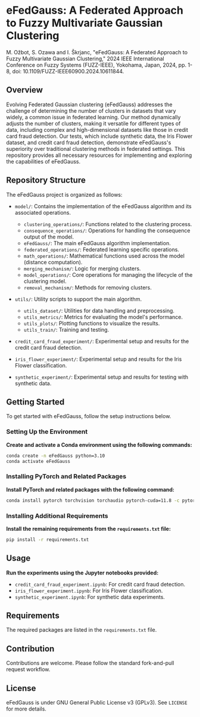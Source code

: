 
# eFedGauss: A Federated Approach to Fuzzy Multivariate Gaussian Clustering
M. Ožbot, S. Ozawa and I. Škrjanc, "eFedGauss: A Federated Approach to Fuzzy Multivariate Gaussian Clustering," 2024 IEEE International Conference on Fuzzy Systems (FUZZ-IEEE), Yokohama, Japan, 2024, pp. 1-8, doi: 10.1109/FUZZ-IEEE60900.2024.10611844.

## Overview
Evolving Federated Gaussian clustering (eFedGauss) addresses the challenge of determining the number of clusters in datasets that vary widely, a common issue in federated learning. Our method dynamically adjusts the number of clusters, making it versatile for different types of data, including complex and high-dimensional datasets like those in credit card fraud detection. Our tests, which include synthetic data, the Iris Flower dataset, and credit card fraud detection, demonstrate eFedGauss's superiority over traditional clustering methods in federated settings. This repository provides all necessary resources for implementing and exploring the capabilities of eFedGauss.

## Repository Structure

The eFedGauss project is organized as follows:

- `model/`: Contains the implementation of the eFedGauss algorithm and its associated operations.
  - `clustering_operations/`: Functions related to the clustering process.
  - `consequence_operations/`: Operations for handling the consequence output of the model.
  - `eFedGauss/`: The main eFedGauss algorithm implementation.
  - `federated_operations/`: Federated learning specific operations.
  - `math_operations/`: Mathematical functions used across the model (distance computation).
  - `merging_mechanism/`: Logic for merging clusters.
  - `model_operations/`: Core operations for managing the lifecycle of the clustering model.
  - `removal_mechanism/`: Methods for removing clusters.

- `utils/`: Utility scripts to support the main algorithm.
  - `utils_dataset/`: Utilities for data handling and preprocessing.
  - `utils_metrics/`: Metrics for evaluating the model's performance.
  - `utils_plots/`: Plotting functions to visualize the results.
  - `utils_train/`: Training and testing.

- `credit_card_fraud_experiment/`: Experimental setup and results for the credit card fraud detection.

- `iris_flower_experiment/`: Experimental setup and results for the Iris Flower classification.

- `synthetic_experiment/`: Experimental setup and results for testing with synthetic data.

## Getting Started

To get started with eFedGauss, follow the setup instructions below.

### Setting Up the Environment

**Create and activate a Conda environment using the following commands:**

```bash
conda create -n eFedGauss python=3.10
conda activate eFedGauss
```

### Installing PyTorch and Related Packages

**Install PyTorch and related packages with the following command:**

```bash
conda install pytorch torchvision torchaudio pytorch-cuda=11.8 -c pytorch -c nvidia
```

### Installing Additional Requirements

**Install the remaining requirements from the `requirements.txt` file:**

```bash
pip install -r requirements.txt
```

## Usage

**Run the experiments using the Jupyter notebooks provided:**

- `credit_card_fraud_experiment.ipynb`: For credit card fraud detection.
- `iris_flower_experiment.ipynb`: For Iris Flower classification.
- `synthetic_experiment.ipynb`: For synthetic data experiments.

## Requirements

The required packages are listed in the `requirements.txt` file.

## Contribution

Contributions are welcome. Please follow the standard fork-and-pull request workflow.

## License

eFedGauss is under GNU General Public License v3 (GPLv3). See `LICENSE` for more details.
